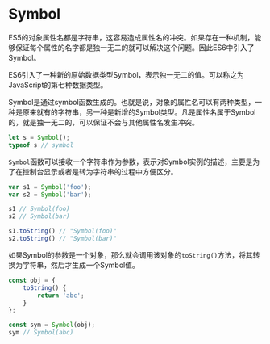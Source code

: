 # Symbol

ES5的对象属性名都是字符串，这容易造成属性名的冲突。如果存在一种机制，能够保证每个属性的名字都是独一无二的就可以解决这个问题。因此ES6中引入了Symbol。

ES6引入了一种新的原始数据类型Symbol，表示独一无二的值。可以称之为JavaScript的第七种数据类型。

Symbol是通过symbol函数生成的。也就是说，对象的属性名可以有两种类型，一种是原来就有的字符串，另一种是新增的Symbol类型。凡是属性名属于Symbol的，就是独一无二的，可以保证不会与其他属性名发生冲突。

```javascript
let s = Symbol();
typeof s // symbol
```

`Symbol`函数可以接收一个字符串作为参数，表示对Symbol实例的描述，主要是为了在控制台显示或者是转为字符串的过程中方便区分。

```javascript
var s1 = Symbol('foo');
var s2 = Symbol('bar');

s1 // Symbol(foo)
s2 // Symbol(bar)

s1.toString() // "Symbol(foo)"
s2.toString() // "Symbol(bar)"
```

如果Symbol的参数是一个对象，那么就会调用该对象的`toString()`方法，将其转换为字符串，然后才生成一个Symbol值。

```javascript
const obj = {
    toString() {
        return 'abc';
    }
};

const sym = Symbol(obj);
sym // Symbol(abc)
```

